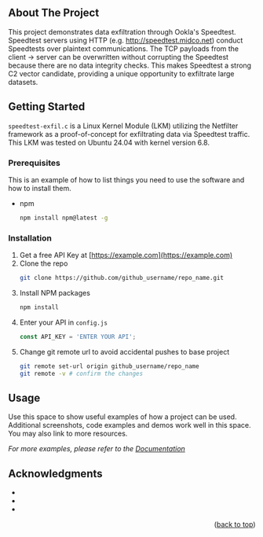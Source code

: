 
<!-- ABOUT THE PROJECT -->
## About The Project

This project demonstrates data exfiltration through Ookla's Speedtest. Speedtest servers using HTTP (e.g. http://speedtest.midco.net) conduct Speedtests over plaintext communications. The TCP payloads from the client -> server can be overwritten without corrupting the Speedtest because there are no data integrity checks. This makes Speedtest a strong C2 vector candidate, providing a unique opportunity to exfiltrate large datasets. 

<!-- GETTING STARTED -->
## Getting Started

`speedtest-exfil.c` is a Linux Kernel Module (LKM) utilizing the Netfilter framework as a proof-of-concept for exfiltrating data via Speedtest traffic. This LKM was tested on Ubuntu 24.04 with kernel version 6.8. 

### Prerequisites

This is an example of how to list things you need to use the software and how to install them.
* npm
  ```sh
  npm install npm@latest -g
  ```

### Installation

1. Get a free API Key at [https://example.com](https://example.com)
2. Clone the repo
   ```sh
   git clone https://github.com/github_username/repo_name.git
   ```
3. Install NPM packages
   ```sh
   npm install
   ```
4. Enter your API in `config.js`
   ```js
   const API_KEY = 'ENTER YOUR API';
   ```
5. Change git remote url to avoid accidental pushes to base project
   ```sh
   git remote set-url origin github_username/repo_name
   git remote -v # confirm the changes
   ```

<!-- USAGE EXAMPLES -->
## Usage

Use this space to show useful examples of how a project can be used. Additional screenshots, code examples and demos work well in this space. You may also link to more resources.

_For more examples, please refer to the [Documentation](https://example.com)_


<!-- ACKNOWLEDGMENTS -->
## Acknowledgments

* []()
* []()
* []()

<p align="right">(<a href="#readme-top">back to top</a>)</p>



